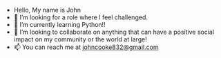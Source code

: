 - Hello, My name is John
- 👀 I’m looking for a role where I feel challenged.
- 🌱 I’m currently learning Python!!
- 💞️ I’m looking to collaborate on anything that can have a positive social impact on my community or the world at large!
- 📫 You can reach me at johncooke832@gmail.com

<!---
john-cooke832/john-cooke832 is a ✨ special ✨ repository because its `README.md` (this file) appears on your GitHub profile.
You can click the Preview link to take a look at your changes.
--->
